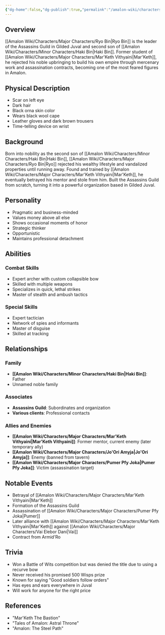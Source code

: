 ```yaml
---
{"dg-home":false,"dg-publish":true,"permalink":"/amalon-wiki/characters/major-characters/ryo-bin/","dgPassFrontmatter":true,"noteIcon":""}
---
```


## Overview
[[Amalon Wiki/Characters/Major Characters/Ryo Bin\|Ryo Bin]] is the leader of the Assassins Guild in Gilded Juval and second son of [[Amalon Wiki/Characters/Minor Characters/Haki Bin\|Haki Bin]]. Former student of [[Amalon Wiki/Characters/Major Characters/Mar'Keth Vithyaini\|Mar'Keth]], he rejected his noble upbringing to build his own empire through mercenary work and assassination contracts, becoming one of the most feared figures in Amalon.
## Physical Description 
- Scar on left eye
- Dark hair
- Black orna skin color 
- Wears black wool cape
- Leather gloves and dark brown trousers
- Time-telling device on wrist
## Background
Born into nobility as the second son of [[Amalon Wiki/Characters/Minor Characters/Haki Bin\|Haki Bin]], [[Amalon Wiki/Characters/Major Characters/Ryo Bin\|Ryo]] rejected his wealthy lifestyle and vandalized properties until running away. Found and trained by [[Amalon Wiki/Characters/Major Characters/Mar'Keth Vithyaini\|Mar'Keth]], he eventually betrayed his mentor and stole from him. Built the Assassins Guild from scratch, turning it into a powerful organization based in Gilded Juval.
## Personality
- Pragmatic and business-minded
- Values money above all else
- Shows occasional moments of honor
- Strategic thinker
- Opportunistic
- Maintains professional detachment
## Abilities
### Combat Skills
- Expert archer with custom collapsible bow
- Skilled with multiple weapons
- Specializes in quick, lethal strikes
- Master of stealth and ambush tactics
### Special Skills
- Expert tactician
- Network of spies and informants
- Master of disguise 
- Skilled at tracking
## Relationships
### Family
- **[[Amalon Wiki/Characters/Minor Characters/Haki Bin\|Haki Bin]]**: Father
- Unnamed noble family

### Associates
- **Assassins Guild**: Subordinates and organization
- **Various clients**: Professional contacts

### Allies and Enemies
- **[[Amalon Wiki/Characters/Major Characters/Mar'Keth Vithyaini\|Mar'Keth Vithyaini]]**: Former mentor, current enemy (later temporary ally)
- **[[Amalon Wiki/Characters/Major Characters/Jo'Ori Amyja\|Jo'Ori Amyja]]**: Enemy (banned from tavern)
- **[[Amalon Wiki/Characters/Major Characters/Pumer Pfy Joka\|Pumer Pfy Joka]]**: Victim (assassination target)
## Notable Events
- Betrayal of [[Amalon Wiki/Characters/Major Characters/Mar'Keth Vithyaini\|Mar'Keth]]
- Formation of the Assassins Guild
- Assassination of [[Amalon Wiki/Characters/Major Characters/Pumer Pfy Joka\|Pumer]]  
- Later alliance with [[Amalon Wiki/Characters/Major Characters/Mar'Keth Vithyaini\|Mar'Keth]] against [[Amalon Wiki/Characters/Major Characters/Vai Elebor Dani\|Vai]]
- Contract from Armid'Ro
## Trivia
- Won a Battle of Wits competition but was denied the title due to using a recurve bow
- Never received his promised 500 Wisps prize
- Known for saying "Good soldiers follow orders"
- Has eyes and ears everywhere in Juval
- Will work for anyone for the right price
## References
- "Mar'Keth The Bastion"
- "Tales of Amalon: Astral Throne"
- "Amalon: The Steel Path"